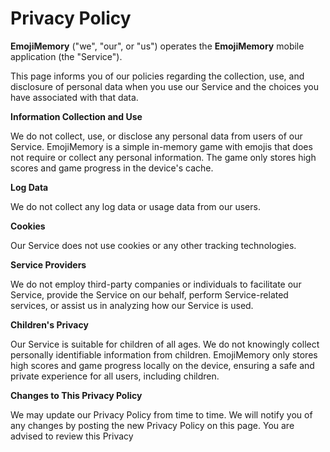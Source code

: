 # Privacy Policy

**EmojiMemory** ("we", "our", or "us") operates the **EmojiMemory** mobile application (the "Service").

This page informs you of our policies regarding the collection, use, and disclosure of personal data when you use our Service and the choices you have associated with that data.

**Information Collection and Use**

We do not collect, use, or disclose any personal data from users of our Service. EmojiMemory is a simple in-memory game with emojis that does not require or collect any personal information. The game only stores high scores and game progress in the device's cache.

**Log Data**

We do not collect any log data or usage data from our users. 

**Cookies**

Our Service does not use cookies or any other tracking technologies.

**Service Providers**

We do not employ third-party companies or individuals to facilitate our Service, provide the Service on our behalf, perform Service-related services, or assist us in analyzing how our Service is used.

**Children's Privacy**

Our Service is suitable for children of all ages. We do not knowingly collect personally identifiable information from children. EmojiMemory only stores high scores and game progress locally on the device, ensuring a safe and private experience for all users, including children.

**Changes to This Privacy Policy**

We may update our Privacy Policy from time to time. We will notify you of any changes by posting the new Privacy Policy on this page. You are advised to review this Privacy

